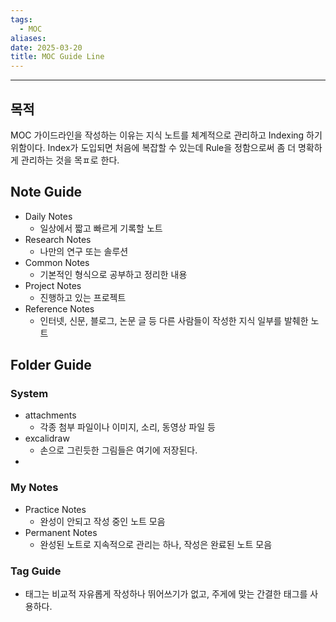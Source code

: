 ```yaml
---
tags:
  - MOC
aliases: 
date: 2025-03-20
title: MOC Guide Line
---
```


---


## 목적

MOC 가이드라인을 작성하는 이유는 지식 노트를 체계적으로 관리하고 Indexing 하기 위함이다. Index가 도입되면 처음에 복잡할 수 있는데 Rule을 정함으로써 좀 더 명확하게 관리하는 것을 목ㅍ로 한다.


## Note Guide
- Daily Notes
	- 일상에서 짧고 빠르게 기록할 노트
- Research Notes
	- 나만의 연구 또는 솔루션
- Common Notes
	- 기본적인 형식으로 공부하고 정리한 내용  
- Project Notes
	- 진행하고 있는 프로젝트
- Reference Notes
	- 인터넷, 신문, 블로그, 논문 글 등 다른 사람들이 작성한 지식 일부를 발췌한 노트


## Folder Guide

### System
- attachments
	- 각종 첨부 파일이나 이미지, 소리, 동영상 파일 등
- excalidraw
	- 손으로 그린듯한 그림들은 여기에 저장된다.
- 

### My Notes
- Practice Notes
	- 완성이 안되고 작성 중인 노트 모음
- Permanent Notes
	- 완성된 노트로 지속적으로 관리는 하나, 작성은 완료된 노트 모음
### Tag Guide
- 태그는 비교적 자유롭게 작성하나 뛰어쓰기가 없고, 주게에 맞는 간결한 태그를 사용하다.
